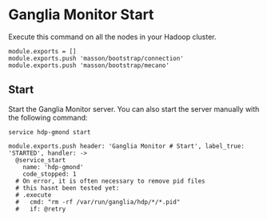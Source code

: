 
# Ganglia Monitor Start

Execute this command on all the nodes in your Hadoop cluster.

    module.exports = []
    module.exports.push 'masson/bootstrap/connection'
    module.exports.push 'masson/bootstrap/mecano'

## Start

Start the Ganglia Monitor server. You can also start the server manually with
the following command:

```
service hdp-gmond start
```

    module.exports.push header: 'Ganglia Monitor # Start', label_true: 'STARTED', handler: ->
      @service_start
        name: 'hdp-gmond'
        code_stopped: 1
      # On error, it is often necessary to remove pid files
      # this hasnt been tested yet:
      # .execute
      #   cmd: "rm -rf /var/run/ganglia/hdp/*/*.pid"
      #   if: @retry
